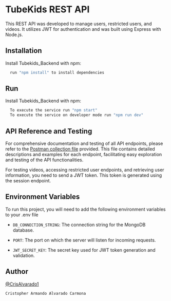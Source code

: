 # TubeKids REST API

This REST API was developed to manage users, restricted users, and videos. It utilizes JWT for authentication and was built using Express with Node.js.

## Installation

Install Tubekids_Backend with npm:

```bash
  run "npm install" to install dependencies
```

## Run

Install Tubekids_Backend with npm:

```bash
  To execute the service run "npm start"
  To execute the service on developer mode run "npm run dev"
```

## API Reference and Testing

For comprehensive documentation and testing of all API endpoints, please refer to the [Postman collection file](TubeKids.postman_collection.json) provided. This file contains detailed descriptions and examples for each endpoint, facilitating easy exploration and testing of the API functionalities.

For testing videos, accessing restricted user endpoints, and retrieving user information, you need to send a JWT token. This token is generated using the session endpoint.

## Environment Variables

To run this project, you will need to add the following environment variables to your .env file

- `DB_CONNECTION_STRING`: The connection string for the MongoDB database.

- `PORT`: The port on which the server will listen for incoming requests.

- `JWT_SECRET_KEY`: The secret key used for JWT token generation and validation.

## Author
[@CrisAlvarado1](https://github.com/CrisAlvarado1)

`Cristopher Armando Alvarado Carmona`